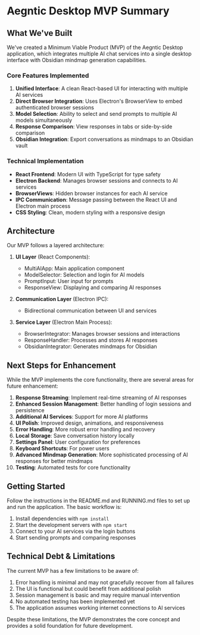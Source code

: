 # Aegntic Desktop MVP Summary

## What We've Built

We've created a Minimum Viable Product (MVP) of the Aegntic Desktop application, which integrates multiple AI chat services into a single desktop interface with Obsidian mindmap generation capabilities.

### Core Features Implemented

1. **Unified Interface**: A clean React-based UI for interacting with multiple AI services
2. **Direct Browser Integration**: Uses Electron's BrowserView to embed authenticated browser sessions
3. **Model Selection**: Ability to select and send prompts to multiple AI models simultaneously
4. **Response Comparison**: View responses in tabs or side-by-side comparison
5. **Obsidian Integration**: Export conversations as mindmaps to an Obsidian vault

### Technical Implementation

- **React Frontend**: Modern UI with TypeScript for type safety
- **Electron Backend**: Manages browser sessions and connects to AI services
- **BrowserViews**: Hidden browser instances for each AI service
- **IPC Communication**: Message passing between the React UI and Electron main process
- **CSS Styling**: Clean, modern styling with a responsive design

## Architecture

Our MVP follows a layered architecture:

1. **UI Layer** (React Components):
   - MultiAIApp: Main application component
   - ModelSelector: Selection and login for AI models
   - PromptInput: User input for prompts
   - ResponseView: Displaying and comparing AI responses

2. **Communication Layer** (Electron IPC):
   - Bidirectional communication between UI and services

3. **Service Layer** (Electron Main Process):
   - BrowserIntegrator: Manages browser sessions and interactions
   - ResponseHandler: Processes and stores AI responses
   - ObsidianIntegrator: Generates mindmaps for Obsidian

## Next Steps for Enhancement

While the MVP implements the core functionality, there are several areas for future enhancement:

1. **Response Streaming**: Implement real-time streaming of AI responses
2. **Enhanced Session Management**: Better handling of login sessions and persistence
3. **Additional AI Services**: Support for more AI platforms
4. **UI Polish**: Improved design, animations, and responsiveness
5. **Error Handling**: More robust error handling and recovery
6. **Local Storage**: Save conversation history locally
7. **Settings Panel**: User configuration for preferences
8. **Keyboard Shortcuts**: For power users
9. **Advanced Mindmap Generation**: More sophisticated processing of AI responses for better mindmaps
10. **Testing**: Automated tests for core functionality

## Getting Started

Follow the instructions in the README.md and RUNNING.md files to set up and run the application. The basic workflow is:

1. Install dependencies with `npm install`
2. Start the development servers with `npm start`
3. Connect to your AI services via the login buttons
4. Start sending prompts and comparing responses

## Technical Debt & Limitations

The current MVP has a few limitations to be aware of:

1. Error handling is minimal and may not gracefully recover from all failures
2. The UI is functional but could benefit from additional polish
3. Session management is basic and may require manual intervention
4. No automated testing has been implemented yet
5. The application assumes working internet connections to AI services

Despite these limitations, the MVP demonstrates the core concept and provides a solid foundation for future development.
